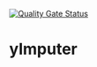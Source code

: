 [![Quality Gate Status](https://sonarcloud.io/api/project_badges/measure?project=Daemon2017_yImputer&metric=alert_status)](https://sonarcloud.io/summary/new_code?id=Daemon2017_yImputer)
# yImputer
